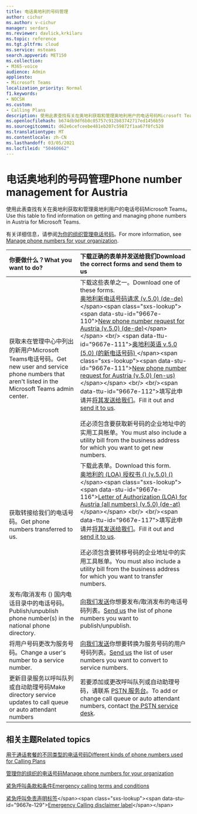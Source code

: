 ```yaml
---
title: 电话奥地利的号码管理
author: cichur
ms.author: v-cichur
manager: serdars
ms.reviewer: davlick,krkilaru
ms.topic: reference
ms.tgt.pltfrm: cloud
ms.service: msteams
search.appverid: MET150
ms.collection:
- M365-voice
audience: Admin
appliesto:
- Microsoft Teams
localization_priority: Normal
f1.keywords:
- NOCSH
ms.custom:
- Calling Plans
description: 使用此表查找有关在奥地利获取和管理奥地利用户的电话号码Microsoft Teams。
ms.openlocfilehash: b674db9df6b0c05757c912b83742717ed1456b59
ms.sourcegitcommit: d62e6cefceebe481eb207c59872f1aa67f0fc528
ms.translationtype: MT
ms.contentlocale: zh-CN
ms.lasthandoff: 03/05/2021
ms.locfileid: "50460662"
---
```

# <a name="phone-number-management-for-austria"></a><span data-ttu-id="9667e-103">电话奥地利的号码管理</span><span class="sxs-lookup"><span data-stu-id="9667e-103">Phone number management for Austria</span></span>

<span data-ttu-id="9667e-104">使用此表查找有关在奥地利获取和管理奥地利用户的电话号码Microsoft Teams。</span><span class="sxs-lookup"><span data-stu-id="9667e-104">Use this table to find information on getting and managing phone numbers in Austria for Microsoft Teams.</span></span>
  
<span data-ttu-id="9667e-105">有关详细信息，请参阅[为你的组织管理电话号码](manage-phone-numbers-for-your-organization.md)。</span><span class="sxs-lookup"><span data-stu-id="9667e-105">For more information, see [Manage phone numbers for your organization](manage-phone-numbers-for-your-organization.md).</span></span>
  
|<span data-ttu-id="9667e-106">**你要做什么？**</span><span class="sxs-lookup"><span data-stu-id="9667e-106">**What you want to do?**</span></span>|<span data-ttu-id="9667e-107">**下载正确的表单并发送给我们**</span><span class="sxs-lookup"><span data-stu-id="9667e-107">**Download the correct forms and send them to us**</span></span>|
|:-----|:-----|
|<span data-ttu-id="9667e-108">获取未在管理中心中列出的新用户Microsoft Teams电话号码。</span><span class="sxs-lookup"><span data-stu-id="9667e-108">Get new user and service phone numbers that aren't listed in the Microsoft Teams admin center.</span></span>   <br/> |<span data-ttu-id="9667e-109">下载这些表单之一。</span><span class="sxs-lookup"><span data-stu-id="9667e-109">Download one of these forms.</span></span> <br/>  <span data-ttu-id="9667e-110">[奥地利新电话号码请求 (v.5.0)  (de-de) ](https://github.com/MicrosoftDocs/OfficeDocs-SkypeForBusiness/blob/live/Teams/downloads/new-number-request-forms/new-phone-number-request-for-austria-(v.5.0)-(de-de).pdf?raw=true)</span><span class="sxs-lookup"><span data-stu-id="9667e-110">[New phone number request for Austria (v.5.0) (de-de)](https://github.com/MicrosoftDocs/OfficeDocs-SkypeForBusiness/blob/live/Teams/downloads/new-number-request-forms/new-phone-number-request-for-austria-(v.5.0)-(de-de).pdf?raw=true)</span></span> <br/>  <span data-ttu-id="9667e-111">[奥地利英语 v.5.0 (5.0)  (的新电话号码) ](https://github.com/MicrosoftDocs/OfficeDocs-SkypeForBusiness/blob/live/Teams/downloads/new-number-request-forms/new-phone-number-request-for-austria-(v.5.0)-(en-us).pdf?raw=true)</span><span class="sxs-lookup"><span data-stu-id="9667e-111">[New phone number request for Austria (v.5.0) (en-us)](https://github.com/MicrosoftDocs/OfficeDocs-SkypeForBusiness/blob/live/Teams/downloads/new-number-request-forms/new-phone-number-request-for-austria-(v.5.0)-(en-us).pdf?raw=true)</span></span> <br/>  <br/><span data-ttu-id="9667e-112">填写此申请并[将其发送给我们](mailto:ptneu@microsoft.com)。</span><span class="sxs-lookup"><span data-stu-id="9667e-112">Fill it out and [send it to us](mailto:ptneu@microsoft.com).</span></span> <br/>  <br/><span data-ttu-id="9667e-113">还必须包含要获取新号码的企业地址中的实用工具帐单。</span><span class="sxs-lookup"><span data-stu-id="9667e-113">You must also include a utility bill from the business address for which you want to get new numbers.</span></span> <br/> 
|<span data-ttu-id="9667e-114">获取转接给我们的电话号码。</span><span class="sxs-lookup"><span data-stu-id="9667e-114">Get phone numbers transferred to us.</span></span>  <br/> | <span data-ttu-id="9667e-115">下载此表单。</span><span class="sxs-lookup"><span data-stu-id="9667e-115">Download this form.</span></span> <br/><span data-ttu-id="9667e-116">[奥地利的 (LOA) 授权书 ()  (v.5.0)  () ](https://download.microsoft.com/download/3/e/2/3e27f3ee-0f38-4d73-b8e8-b43b9e1d1381/letter-of-authorization-(loa)-for-austria-(all-numbers)-(v.5.0)-(de-at).pdf)</span><span class="sxs-lookup"><span data-stu-id="9667e-116">[Letter of Authorization (LOA) for Austria (all numbers) (v.5.0) (de-at)](https://download.microsoft.com/download/3/e/2/3e27f3ee-0f38-4d73-b8e8-b43b9e1d1381/letter-of-authorization-(loa)-for-austria-(all-numbers)-(v.5.0)-(de-at).pdf)</span></span> <br/> <br/><span data-ttu-id="9667e-117">填写此申请并[将其发送给我们](mailto:ptneu@microsoft.com)。</span><span class="sxs-lookup"><span data-stu-id="9667e-117">Fill it out and [send it to us](mailto:ptneu@microsoft.com).</span></span>  <br/> <br/><span data-ttu-id="9667e-118">还必须包含要转移号码的企业地址中的实用工具帐单。</span><span class="sxs-lookup"><span data-stu-id="9667e-118">You must also include a utility bill from the business address for which you want to transfer numbers.</span></span><br/> |
|<span data-ttu-id="9667e-119">发布/取消发布 () 国内电话目录中的电话号码。</span><span class="sxs-lookup"><span data-stu-id="9667e-119">Publish/unpublish phone number(s) in the national phone directory.</span></span>  <br/> |<span data-ttu-id="9667e-120">[向我们发送](mailto:ptneu@microsoft.com)你想要发布/取消发布的电话号码列表。</span><span class="sxs-lookup"><span data-stu-id="9667e-120">[Send us](mailto:ptneu@microsoft.com) the list of phone numbers you want to publish/unpublish.</span></span>      <br/> |
|<span data-ttu-id="9667e-121">将用户号码更改为服务号码。</span><span class="sxs-lookup"><span data-stu-id="9667e-121">Change a user's number to a service number.</span></span>  <br/> |<span data-ttu-id="9667e-122">[向我们发送](mailto:ptneu@microsoft.com)你想要转换为服务号码的用户号码列表。</span><span class="sxs-lookup"><span data-stu-id="9667e-122">[Send us](mailto:ptneu@microsoft.com) the list of user numbers you want to convert to service numbers.</span></span> <br/> |
|<span data-ttu-id="9667e-123">更新目录服务以呼叫队列或自动助理号码</span><span class="sxs-lookup"><span data-stu-id="9667e-123">Make directory service updates to call queue or auto attendant numbers</span></span>|<span data-ttu-id="9667e-124">若要添加或更改呼叫队列或自动助理号码，请联系 [PSTN 服务台](contact-pstn-service-desk.md)。</span><span class="sxs-lookup"><span data-stu-id="9667e-124">To add or change call queue or auto attendant numbers, contact [the PSTN service desk](contact-pstn-service-desk.md).</span></span> |

## <a name="related-topics"></a><span data-ttu-id="9667e-125">相关主题</span><span class="sxs-lookup"><span data-stu-id="9667e-125">Related topics</span></span>

[<span data-ttu-id="9667e-126">用于通话套餐的不同类型的电话号码</span><span class="sxs-lookup"><span data-stu-id="9667e-126">Different kinds of phone numbers used for Calling Plans</span></span>](../different-kinds-of-phone-numbers-used-for-calling-plans.md)

[<span data-ttu-id="9667e-127">管理你的组织的电话号码</span><span class="sxs-lookup"><span data-stu-id="9667e-127">Manage phone numbers for your organization</span></span>](manage-phone-numbers-for-your-organization.md)

[<span data-ttu-id="9667e-128">紧急呼叫条款和条件</span><span class="sxs-lookup"><span data-stu-id="9667e-128">Emergency calling terms and conditions</span></span>](../emergency-calling-terms-and-conditions.md)
  
<span data-ttu-id="9667e-129">[紧急呼叫免责声明标签](https://download.microsoft.com/download/a/8/0/a807c43d-2177-4fe0-8732-86b3784ae6e5/emergency-calling-label-(en-us)-(v.1.0).zip)</span><span class="sxs-lookup"><span data-stu-id="9667e-129">[Emergency Calling disclaimer label](https://download.microsoft.com/download/a/8/0/a807c43d-2177-4fe0-8732-86b3784ae6e5/emergency-calling-label-(en-us)-(v.1.0).zip)</span></span>
